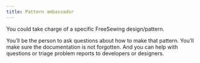 ```yaml
---
title: Pattern ambassador
---
```


You could take charge of a specific FreeSewing design/pattern.

You’ll be the person to ask questions about how to make that pattern.
You’ll make sure the documentation is not forgotten.
And you can help with questions or triage problem reports to developers or designers.
